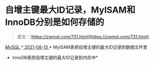 <!--yml
category: 未分类
date: 0001-01-01 00:00:00
--->

# 自增主键最大ID记录，MyISAM和InnoDB分别是如何存储的

> 原文：[https://zwmst.com/731.html](https://zwmst.com/731.html)

   [ *MySQL* ](https://zwmst.com/mysql)*[ <time datetime="2021-08-14T07:59:22+08:00"> 2021-08-13 </time> ](https://zwmst.com/731.html)  *   MyISAM表把自增主键的最大ID记录到数据文件里
*   InnoDB表把自增主键的最大ID记录到内存中*